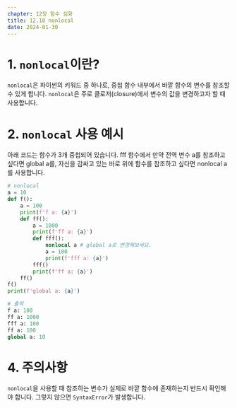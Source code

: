 ```yaml
---
chapter: 12장 함수 심화
title: 12.10 nonlocal
date: 2024-01-30
---
```


# 1. `nonlocal`이란?

`nonlocal`은 파이썬의 키워드 중 하나로, 중첩 함수 내부에서 바깥 함수의 변수를 참조할 수 있게 합니다. `nonlocal`은 주로 클로저(closure)에서 변수의 값을 변경하고자 할 때 사용합니다.

# 2. `nonlocal` 사용 예시

아래 코드는 함수가 3개 중첩되어 있습니다. fff 함수에서 만약 전역 변수 a를 참조하고 싶다면 global a를, 자신을 감싸고 있는 바로 위에 함수를 참조하고 싶다면 nonlocal a를 사용합니다.

```python
# nonlocal
a = 10
def f():
    a = 100
    print(f'f a: {a}')
    def ff():
        a = 1000
        print(f'ff a: {a}')
        def fff():
            nonlocal a # global a로 변경해보세요.
            a = 100
            print(f'fff a: {a}')
        fff()
        print(f'ff a: {a}')
    ff()
f()
print(f'global a: {a}')
```

```python
# 출력
f a: 100
ff a: 1000
fff a: 100
ff a: 100
global a: 10
```

# 4. 주의사항

`nonlocal`을 사용할 때 참조하는 변수가 실제로 바깥 함수에 존재하는지 반드시 확인해야 합니다. 그렇지 않으면 `SyntaxError`가 발생합니다.
